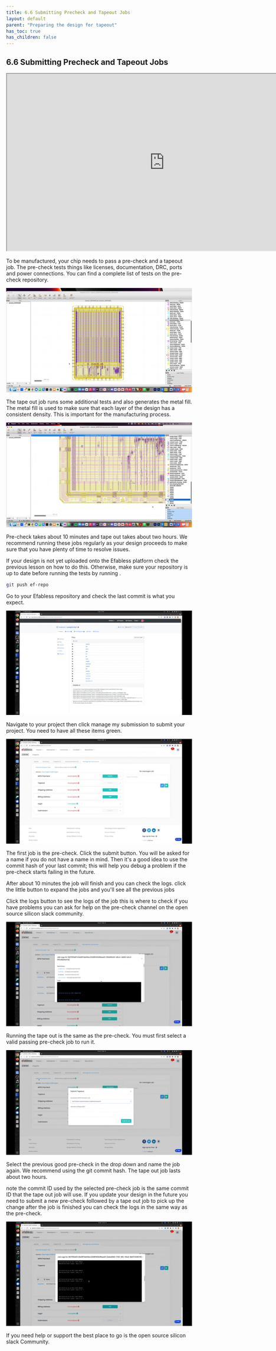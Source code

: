 ```yaml
---
title: 6.6 Submitting Precheck and Tapeout Jobs
layout: default
parent: "Preparing the design for tapeout"
has_toc: true
has_children: false
---
```


## 6.6 Submitting Precheck and Tapeout Jobs
<iframe src="https://drive.google.com/file/d/172O_DJxMndwpVwh0E2xp6wXXQGRM2Q8Q/preview" width="854" height="480" allow="autoplay"></iframe>

<!-- ### Lecture notes
<iframe src="https://docs.google.com/document/d/e/2PACX-1vRlTNfFuk7o1TnypnZvL8s78EsF9Y0b4LeSoEMvYcxrIultJEyoaj3JODnRdyZLYq3UMy_6LR75fKu9/pub?embedded=true" width="854" height="480"></iframe> -->

To be manufactured, your chip needs to pass a pre-check and a tapeout job. The pre-check tests things like licenses, documentation, DRC, ports and power connections. You can find a complete list of tests on the pre-check repository.

![](images/6.6-01-klayout-tapeoutjob.png)

The tape out job runs some additional tests and also generates the metal fill. The metal fill is used to make sure that each layer of the design has a consistent density. This is important for the manufacturing process.

![](images/6.6-02-klayout-metal-fill.png)

Pre-check takes about 10 minutes and tape out takes about two hours. We recommend running these jobs regularly as your design proceeds to make sure that you have plenty of time to resolve issues.

If your design is not yet uploaded onto the Efabless platform check the previous lesson on how to do this. Otherwise, make sure your repository is up to date before running the tests by running .
```sh
git push ef-repo
```
Go to your Efabless repository and check the last commit is what you expect. 

![](images/6.6-03-ef-repo.png)

Navigate to your project then click manage my submission to submit your project. You need to have all these items green. 

![](images/6.6-04-ef-project-submission.png)

The first job is the pre-check. Click the submit button. You will be asked for a name if you do not have a name in mind. Then it's a good idea to use the commit hash of your last commit; this will help you debug a problem if the pre-check starts failing in the future.

After about 10 minutes the job will finish and you can check the logs. click the little button to expand the jobs and you'll see all the previous jobs

Click the logs button to see the logs of the job this is where to check if you have problems you can ask for help on the pre-check channel on the open source silicon slack community.

![](images/6.6-05-run-precheck.png)

Running the tape out is the same as the pre-check. You must first select a valid passing pre-check job to run it.

![](images/6.6-06-ef-run-tapeout-job.png)

Select the previous good pre-check in the drop down and name the job again. We recommend using the git commit hash. The tape out job lasts about two hours.

note the commit ID used by the selected pre-check job is the same commit ID that the tape out job will use. If you update your design in the future you need to submit a new pre-check followed by a tape out job to pick up the change after the job is finished you can check the logs in the same way as the pre-check.

![](images/6.6-07-tapeout-job-output.png)

If you need help or support the best place to go is the open source silicon slack Community.
